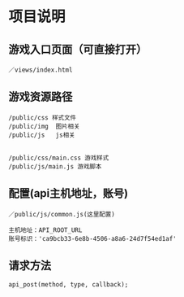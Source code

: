 # 项目说明

## 游戏入口页面（可直接打开）
	／views/index.html

## 游戏资源路径
	/public/css 样式文件
	/public/img  图片相关
	/public/js	 js相关


	/public/css/main.css 游戏样式
	/public/js/main.js 游戏脚本

## 配置(api主机地址，账号)
	／public/js/common.js(这里配置)

	主机地址：API_ROOT_URL
	账号标识：'ca9bcb33-6e8b-4506-a8a6-24d7f54ed1af'

## 请求方法
	api_post(method, type, callback);